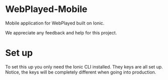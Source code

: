 # WebPlayed-Mobile

Mobile application for WebPlayed built on Ionic.

We appreciate any feedback and help for this project.

# Set up

To set this up you only need the Ionic CLI installed. They keys are all set up.
Notice, the keys will be completely different when going into production.

